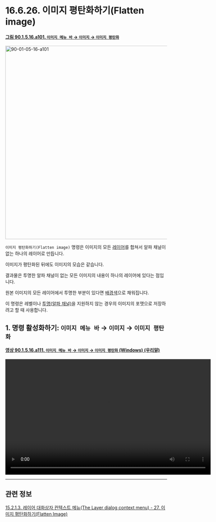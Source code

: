 # 16.6.26. 이미지 평탄화하기(Flatten image)

<a id="90-01-05-16-a101"></a>

#### [그림 90.1.5.16.a101. `이미지 메뉴 바` → `이미지` → `이미지 평탄화`](./90-01-05-16-flatten_image.md#90-01-05-16-a101)
<img width="977" height="603" alt="90-01-05-16-a101" src="https://github.com/user-attachments/assets/e954fe3b-8e96-4f5b-86e8-fbe1ed9ceae0" />

`이미지 평탄화하기(Flatten image)` 명령은 이미지의 모든 [레이어](./19-glossaryx-layer.md)를 합쳐서 알파 채널이 없는 하나의 레이어로 만듭니다.

이미지가 평탄화된 뒤에도 이미지의 모습은 같습니다.

결과물은 투명한 알파 채널이 없는 모든 이미지의 내용이 하나의 레이어에 있다는 점입니다.

원본 이미지의 모든 레이어에서 투명한 부분이 있다면 [배경색](./19-glossaryx-background_color.md)으로 채워집니다.

이 명령은 레벨이나 [투명(알파 채널)](./19-glossaryx-alpha.md)을 지원하지 않는 경우의 이미지의 포맷으로 저장하려고 할 때 사용합니다.

<a id="16-06-26-s1"></a>

## 1. 명령 활성화하기: `이미지 메뉴 바` → `이미지` → `이미지 평탄화`

<a id="90-01-05-16-a111"></a>

#### [영상 90.1.5.16.a111. `이미지 메뉴 바` → `이미지` → `이미지 평탄화` (Windows) (우리말)](./90-01-05-16-flatten_image.md#90-01-05-16-a111)
<video controls="controls" width="640" height="360" src="https://github.com/user-attachments/assets/5f0b007e-cb9d-448c-a03e-1ad26f63b5fd"></video>

***

## 관련 정보

[15.2.1.3. 레이어 대화상자 컨텍스트 메뉴(The Layer dialog context menu) - 27. 이미지 평탄화하기(Flatten Image)](./15-02-01-03-the_layer_dialog_context_menu.md#15-02-01-03-s27)